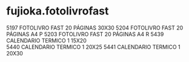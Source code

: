 # fujioka.fotolivrofast
5197	FOTOLIVRO FAST 20 PÁGINAS 30X30
5204	FOTOLIVRO FAST 20 PÁGINAS A4 P
5203	FOTOLIVRO FAST 20 PÁGINAS A4 R
5439	CALENDARIO TERMICO 1 15X20	
5440	CALENDARIO TERMICO 1 20X25
5441	CALENDARIO TERMICO 1 20X30	
